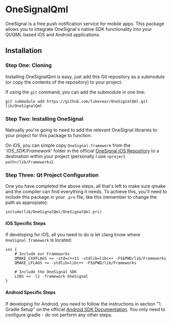 # OneSignalQml
OneSignal is a free push notification service for mobile apps. This package allows you to integrate OneSignal's native SDK functionality into your Qt/QML based iOS and Android applications.

## Installation

### Step One: Cloning
Installing OneSignalQml is easy, just add this Git repository as a submodule (or copy the contents of the repository) to your project.

If using the `git` command, you can add the submodule in one line:

```
git submodule add https://github.com/lukevear/OneSignalQml.git lib/OneSignalQml
```

### Step Two: Installing OneSignal
Natrually you're going to need to add the relevant OneSignal libraries to your project for this package to function.

On iOS, you can simple copy `OneSignal.framework` from the '*iOS_SDK/Framework*' folder in the official [OneSignal iOS Repository](https://github.com/OneSignal/OneSignal-iOS-SDK) to a destination within your project (personally I use `<project path>/lib/Frameworks`).

### Step Three: Qt Project Configuration
One you have completed the above steps, all that's left to make sure qmake and the compiler can find everything it needs. To achieve this, you'll need to include this package in your `.pro` file, like this (remember to change the path as appropiate):

```
include(lib/OneSignalQml/OneSignalQml.pri)
```

#### iOS Specific Steps
If developing for iOS, all you need to do is let clang know where `OneSignal.framework` is located:

```
ios {
    # Include our Frameworks
    QMAKE_CXXFLAGS += -std=c++11 -stdlib=libc++ -F$$PWD/lib/Frameworks
    QMAKE_LFLAGS += -stdlib=libc++ -F$$PWD/lib/Frameworks
    
    # Include the OneSignal SDK
    LIBS += -lz -framework OneSignal
}
```

#### Android Specific Steps
If developing for Android, you need to follow the instructions in section "1. Gradle Setup" on the official [Android SDK Documentation](https://documentation.onesignal.com/docs/android-sdk-setup). You only need to configure gradle - do not perform any other steps.
